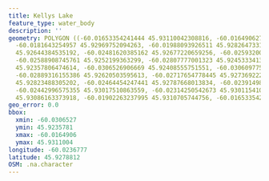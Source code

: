 ```yaml
---
title: Kellys Lake
feature_type: water_body
description: ''
geometry: POLYGON ((-60.01653354241444 45.93110042308816, -60.01649062707082 45.93071238987447,
  -60.0181643254957 45.92969752094263, -60.01988093926511 45.92826473319062, -60.02267043663961
  45.92644384535192, -60.02481620385162 45.92677220659256, -60.02593200280124 45.92653339861037,
  -60.02588908745761 45.9252199363299, -60.02807777001323 45.92453334139753, -60.03009479119254
  45.92357806474614, -60.0306526906669 45.92408555751551, -60.03060977532328 45.9250408254276,
  -60.02889316155386 45.92620503595613, -60.02717654778445 45.92736922205114, -60.02576034142493
  45.92823488305202, -60.02464454247441 45.92787668013834, -60.02391498162283 45.92919007951345,
  -60.02442996575355 45.93017510863559, -60.02314250542673 45.93011541039909, -60.02108256890379
  45.93086163373918, -60.01902263237995 45.9310705744756, -60.01653354241444 45.93110042308816))
geo_error: 0.0
bbox:
  xmin: -60.0306527
  ymin: 45.9235781
  xmax: -60.0164906
  ymax: 45.9311004
longitude: -60.0236777
latitude: 45.9278812
OSM: .na.character
---
```

